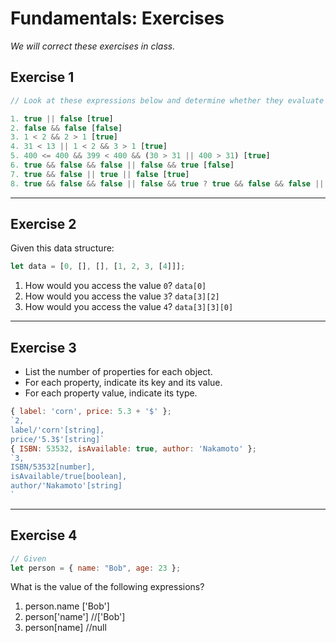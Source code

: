 # Fundamentals: Exercises

_We will correct these exercises in class._

## Exercise 1

```js
// Look at these expressions below and determine whether they evaluate to true or false

1. true || false [true]
2. false && false [false]
3. 1 < 2 && 2 > 1 [true]
4. 31 < 13 || 1 < 2 && 3 > 1 [true]
5. 400 <= 400 && 399 < 400 && (30 > 31 || 400 > 31) [true]
6. true && false && false || false && true [false]
7. true && false || true || false [true]
8. true && false && false || false && true ? true && false && false || false && true : 1 < 2 && 2 > 1 [true]
```

---

## Exercise 2

Given this data structure:

```js
let data = [0, [], [], [1, 2, 3, [4]]];
```

1. How would you access the value `0`? `data[0]`
2. How would you access the value `3`? `data[3][2]`
3. How would you access the value `4`? `data[3][3][0]`

---

## Exercise 3

- List the number of properties for each object.
- For each property, indicate its key and its value.
- For each property value, indicate its type.

```js
{ label: 'corn', price: 5.3 + '$' }; 
`2, 
label/'corn'[string], 
price/'5.3$'[string]`
{ ISBN: 53532, isAvailable: true, author: 'Nakamoto' }; 
`3,
ISBN/53532[number],
isAvailable/true[boolean],
author/'Nakamoto'[string]
`

```

---

## Exercise 4

```js
// Given
let person = { name: "Bob", age: 23 };
```

What is the value of the following expressions?

1. person.name ['Bob']
2. person['name'] //['Bob']
3. person[name] //null
